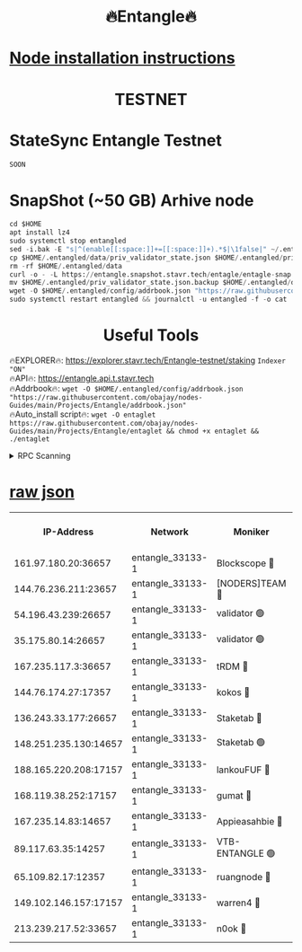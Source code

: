 <h1 align="center"> 🔥Entangle🔥</h1>

[Node installation instructions](https://github.com/obajay/nodes-Guides/tree/main/Projects/Entangle)
=

<h1 align="center"> TESTNET</h1>

# StateSync Entangle Testnet
```python
SOON
```
# SnapShot (~50 GB) Arhive node
```python
cd $HOME
apt install lz4
sudo systemctl stop entangled
sed -i.bak -E "s|^(enable[[:space:]]+=[[:space:]]+).*$|\1false|" ~/.entangled/config/config.toml
cp $HOME/.entangled/data/priv_validator_state.json $HOME/.entangled/priv_validator_state.json.backup
rm -rf $HOME/.entangled/data
curl -o - -L https://entangle.snapshot.stavr.tech/entagle/entagle-snap.tar.lz4 | lz4 -c -d - | tar -x -C $HOME/.entangled --strip-components 2
mv $HOME/.entangled/priv_validator_state.json.backup $HOME/.entangled/data/priv_validator_state.json
wget -O $HOME/.entangled/config/addrbook.json "https://raw.githubusercontent.com/obajay/nodes-Guides/main/Projects/Entangle/addrbook.json"
sudo systemctl restart entangled && journalctl -u entangled -f -o cat
```
 <h1 align="center"> Useful Tools</h1>
 
🔥EXPLORER🔥: https://explorer.stavr.tech/Entangle-testnet/staking        `Indexer "ON"` \
🔥API🔥:      https://entangle.api.t.stavr.tech \
🔥Addrbook🔥: ```wget -O $HOME/.entangled/config/addrbook.json "https://raw.githubusercontent.com/obajay/nodes-Guides/main/Projects/Entangle/addrbook.json"``` \
🔥Auto_install script🔥:  `wget -O entaglet https://raw.githubusercontent.com/obajay/nodes-Guides/main/Projects/Entangle/entaglet && chmod +x entaglet && ./entaglet`


<details>
<summary>RPC Scanning</summary>

<h2 align="center"> We scan nodes in real time every 4 hours. And we provide the final result of RPC endpoints.
We cannot influence the operation of these nodes in any way. </h2>


```python
If Voting Power is higher than 0 --> then the Node is a validator of the network and may be subject to attack and be a potential threat to the chain.
```
```python
We marked such validators with a red symbol
```

</details>

[raw json](https://rpc-check.entangt.stavr.tech/entangt/rpc-entangt-result.json)
=


<table><tr><th>IP-Address</th><th>Network</th><th>Moniker</th><th>Latest Block Height</th><th>Earliest Block Height</th><th>Catching Up</th><th>Tx Index</th><th>Voting Power</th><th>Scan Time</th></tr><tr><td>161.97.180.20:36657</td><td>entangle_33133-1</td><td>Blockscope 🔴</td><td>1600878</td><td>1</td><td>False</td><td>off</td><td>259586473635098</td><td>2024-01-10T06:37:16.825524678UTC</td></tr><tr><td>144.76.236.211:23657</td><td>entangle_33133-1</td><td>[NODERS]TEAM 🔴</td><td>1600881</td><td>1</td><td>False</td><td>off</td><td>47049700500000000</td><td>2024-01-10T06:37:29.575761838UTC</td></tr><tr><td>54.196.43.239:26657</td><td>entangle_33133-1</td><td>validator 🟢</td><td>1600881</td><td>1</td><td>False</td><td>on</td><td>0</td><td>2024-01-10T06:37:36.933735513UTC</td></tr><tr><td>35.175.80.14:26657</td><td>entangle_33133-1</td><td>validator 🟢</td><td>1600883</td><td>1</td><td>False</td><td>on</td><td>0</td><td>2024-01-10T06:37:37.965075612UTC</td></tr><tr><td>167.235.117.3:36657</td><td>entangle_33133-1</td><td>tRDM 🔴</td><td>1600883</td><td>1</td><td>False</td><td>on</td><td>156936948832723</td><td>2024-01-10T06:37:38.219553500UTC</td></tr><tr><td>144.76.174.27:17357</td><td>entangle_33133-1</td><td>kokos 🔴</td><td>1600880</td><td>145001</td><td>False</td><td>on</td><td>89890100000000</td><td>2024-01-10T06:37:26.473495605UTC</td></tr><tr><td>136.243.33.177:26657</td><td>entangle_33133-1</td><td>Staketab 🔴</td><td>1600881</td><td>660001</td><td>False</td><td>on</td><td>121550140155031</td><td>2024-01-10T06:37:31.865610509UTC</td></tr><tr><td>148.251.235.130:14657</td><td>entangle_33133-1</td><td>Staketab 🟢</td><td>1600878</td><td>660801</td><td>False</td><td>on</td><td>0</td><td>2024-01-10T06:37:16.492933295UTC</td></tr><tr><td>188.165.220.208:17157</td><td>entangle_33133-1</td><td>lankouFUF 🔴</td><td>1600880</td><td>725001</td><td>False</td><td>on</td><td>180899900000002</td><td>2024-01-10T06:37:22.097374278UTC</td></tr><tr><td>168.119.38.252:17157</td><td>entangle_33133-1</td><td>gumat 🔴</td><td>1600880</td><td>962001</td><td>False</td><td>on</td><td>314013548351851</td><td>2024-01-10T06:37:21.786679781UTC</td></tr><tr><td>167.235.14.83:14657</td><td>entangle_33133-1</td><td>Appieasahbie 🔴</td><td>1600883</td><td>1076001</td><td>False</td><td>on</td><td>44568809900999996</td><td>2024-01-10T06:37:37.235439606UTC</td></tr><tr><td>89.117.63.35:14257</td><td>entangle_33133-1</td><td>VTB-ENTANGLE 🟢</td><td>1600880</td><td>1162001</td><td>False</td><td>off</td><td>0</td><td>2024-01-10T06:37:26.874860561UTC</td></tr><tr><td>65.109.82.17:12357</td><td>entangle_33133-1</td><td>ruangnode 🔴</td><td>1600878</td><td>1312001</td><td>False</td><td>off</td><td>306309335362747</td><td>2024-01-10T06:37:17.351694698UTC</td></tr><tr><td>149.102.146.157:17157</td><td>entangle_33133-1</td><td>warren4 🔴</td><td>1600881</td><td>1436001</td><td>False</td><td>on</td><td>454417023854257</td><td>2024-01-10T06:37:29.311279895UTC</td></tr><tr><td>213.239.217.52:33657</td><td>entangle_33133-1</td><td>n0ok 🔴</td><td>1600883</td><td>1500883</td><td>False</td><td>off</td><td>46574292273662988</td><td>2024-01-10T06:37:36.195873188UTC</td></tr></table>
